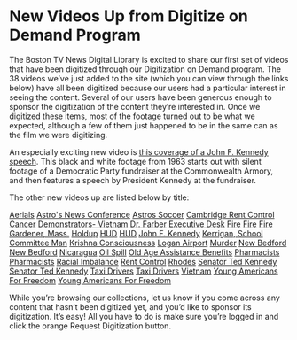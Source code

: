 # New Videos Up from Digitize on Demand Program

The Boston TV News Digital Library is excited to share our first set of videos
that have been digitized through our Digitization on Demand program. The 38
videos we’ve just added to the site (which you can view through the links
below) have all been digitized because our users had a particular interest in
seeing the content. Several of our users have been generous enough to sponsor
the digitization of the content they’re interested in. Once we digitized these
items, most of the footage turned out to be what we expected, although a few
of them just happened to be in the same can as the film we were
digitizing.

An especially exciting new video is <a
href="http://bostonlocaltv.org/catalog/BPL_TWIIIF227124P7U">this coverage of a
John F. Kennedy speech</a>. This black and white footage from 1963 starts out
with silent footage of a Democratic Party fundraiser at the Commonwealth
Armory, and then features a speech by President Kennedy at the
fundraiser.

The other new videos up are listed below by
title:

<a
href="http://bostonlocaltv.org/catalog/BPL_OQ7GZYGAA4GJS78">Aerials</a>
<a href="http://bostonlocaltv.org/catalog/2394_01343">Astro's News
Conference</a>
<a href="http://bostonlocaltv.org/catalog/2394_06399">Astros
Soccer</a>
<a href="http://bostonlocaltv.org/catalog/BPL_B5IXMBT0354D0M4">Cambridge Rent
Control</a>
<a
href="http://bostonlocaltv.org/catalog/BPL_WAPWT778JWGNUIP">Cancer</a>
<a href="http://bostonlocaltv.org/catalog/BPL_ZW364RXZQ3ZHG3N">Demonstrators-
Vietnam</a>
<a href="http://bostonlocaltv.org/catalog/BPL_SFZQCN8GNQY8LH8">Dr.
Farber</a>
<a href="http://bostonlocaltv.org/catalog/BPL_SG5H6ZT56QHQQBU">Executive
Desk</a>
<a
href="http://bostonlocaltv.org/catalog/BPL_2D23OC2DAN1EZYT">Fire</a>
<a
href="http://bostonlocaltv.org/catalog/BPL_06SFMCBUFPOEPKE">Fire</a>
<a
href="http://bostonlocaltv.org/catalog/BPL_AGFRPMOZ5IR01O1">Fire</a>
<a href="http://bostonlocaltv.org/catalog/BPL_TCE5DR7SFA31PA3">Gardener,
Mass.</a>
<a
href="http://bostonlocaltv.org/catalog/BPL_GCS5XENMJ8BCDRZ">Holdup</a>
<a
href="http://bostonlocaltv.org/catalog/BPL_4EDAVK7X8BBLFL2">HUD</a>
<a
href="http://bostonlocaltv.org/catalog/BPL_DSS725WQM758A7G">HUD</a>
<a href="http://bostonlocaltv.org/catalog/BPL_AOHFSHB7YJNJVVG">John F.
Kennedy</a>
<a href="http://bostonlocaltv.org/catalog/BPL_LJ8I2XXZYLDCGJ6">Kerrigan,
School Committee
Man</a>
<a href="http://bostonlocaltv.org/catalog/BPL_M0QO3YJPSW0TB5R">Krishna
Consciousness</a>
<a href="http://bostonlocaltv.org/catalog/BPL_E36RRZ0LMN1MIVG">Logan
Airport</a>
<a
href="http://bostonlocaltv.org/catalog/BPL_SUH28YZ2MV768ER">Murder</a>
<a href="http://bostonlocaltv.org/catalog/BPL_3FXUSHM7A74M2FZ">New
Bedford</a>
<a href="http://bostonlocaltv.org/catalog/BPL_83QFUKLLQ4MASVX">New
Bedford</a>
<a
href="http://bostonlocaltv.org/catalog/BPL_ED875YWZJRK8I08">Nicaragua</a>
<a href="http://bostonlocaltv.org/catalog/BPL_U7EOFA68RNEGXE2">Oil
Spill</a>
<a href="http://bostonlocaltv.org/catalog/BPL_5I5SAMGEGAQPZ4I">Old Age
Assistance
Benefits</a>
<a
href="http://bostonlocaltv.org/catalog/BPL_Q4W45QGU4LJ6SX8">Pharmacists</a>
<a
href="http://bostonlocaltv.org/catalog/BPL_6QA2PV3TRW6GMN2">Pharmacists</a>
<a href="http://bostonlocaltv.org/catalog/BPL_QKZGVXTAJSBJ2AB">Racial
Imbalance</a>
<a href="http://bostonlocaltv.org/catalog/BPL_LOGCHKCVCN8G5WJ">Rent
Control</a>
<a
href="http://bostonlocaltv.org/catalog/BPL_6KAJ1QW21WSS5DH">Rhodes</a>
<a href="http://bostonlocaltv.org/catalog/BPL_MALJJ6F0N6ZLMVT">Senator Ted
Kennedy</a>
<a href="http://bostonlocaltv.org/catalog/BPL_HILA420PSO2HXVH">Senator Ted
Kennedy</a>
<a href="http://bostonlocaltv.org/catalog/BPL_6COWVSESXOWS2HN">Taxi
Drivers</a>
<a href="http://bostonlocaltv.org/catalog/BPL_4142STVLAKSNOJK">Taxi
Drivers</a>
<a
href="http://bostonlocaltv.org/catalog/BPL_BERI8GYA1AJOMEJ">Vietnam</a>
<a href="http://bostonlocaltv.org/catalog/BPL_C2XM7UIS5LUB8RC">Young Americans
For
Freedom</a>
<a href="http://bostonlocaltv.org/catalog/BPL_NAWSOJDEBBDS0RI">Young Americans
For
Freedom</a>

While you’re browsing our collections, let us know if you come across any
content that hasn’t been digitized yet, and you’d like to sponsor its
digitization. It’s easy! All you have to do is make sure you’re logged in and
click the orange Request Digitization
button.